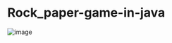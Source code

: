 # Rock_paper-game-in-java

![image](https://user-images.githubusercontent.com/54628081/179232024-53756f88-0f1b-4ea1-b498-ebb519d5b197.png)
